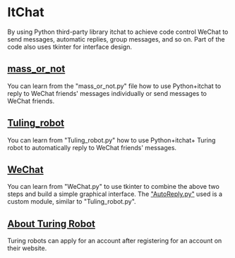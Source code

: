 # ItChat
By using Python third-party library itchat to achieve code control WeChat to send messages, automatic replies, group messages, and so on. Part of the code also uses tkinter for interface design.

## [mass_or_not](https://github.com/Yb12217694/ItChat/blob/master/mass_or_not.py)
You can learn from the "mass_or_not.py" file how to use Python+itchat to reply to WeChat friends' messages individually or send messages to WeChat friends.

## [Tuling_robot](https://github.com/Yb12217694/ItChat/blob/master/Tuling_robot.py)
You can learn from "Tuling_robot.py" how to use Python+itchat+ Turing robot to automatically reply to WeChat friends' messages.

## [WeChat](https://github.com/Yb12217694/ItChat/blob/master/WeChat.py)
You can learn from "WeChat.py" to use tkinter to combine the above two steps and build a simple graphical interface.
The ["AutoReply.py"](https://github.com/Yb12217694/ItChat/blob/master/AutoReply.py) used is a custom module, similar to "Tuling_robot.py".

## [About Turing Robot](http://www.turingapi.com/)
Turing robots can apply for an account after registering for an account on their website.
